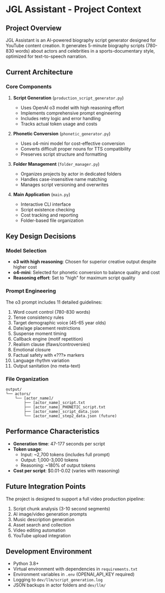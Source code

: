 # JGL Assistant - Project Context

## Project Overview
JGL Assistant is an AI-powered biography script generator designed for YouTube content creation. It generates 5-minute biography scripts (780-830 words) about actors and celebrities in a sports-documentary style, optimized for text-to-speech narration.

## Current Architecture

### Core Components
1. **Script Generation** (`production_script_generator.py`)
   - Uses OpenAI o3 model with high reasoning effort
   - Implements comprehensive prompt engineering
   - Includes retry logic and error handling
   - Tracks actual token usage and costs

2. **Phonetic Conversion** (`phonetic_generator.py`)
   - Uses o4-mini model for cost-effective conversion
   - Converts difficult proper nouns for TTS compatibility
   - Preserves script structure and formatting

3. **Folder Management** (`folder_manager.py`)
   - Organizes projects by actor in dedicated folders
   - Handles case-insensitive name matching
   - Manages script versioning and overwrites

4. **Main Application** (`main.py`)
   - Interactive CLI interface
   - Script existence checking
   - Cost tracking and reporting
   - Folder-based file organization

## Key Design Decisions

### Model Selection
- **o3 with high reasoning**: Chosen for superior creative output despite higher cost
- **o4-mini**: Selected for phonetic conversion to balance quality and cost
- **Reasoning effort**: Set to "high" for maximum script quality

### Prompt Engineering
The o3 prompt includes 11 detailed guidelines:
1. Word count control (780-830 words)
2. Tense consistency rules
3. Target demographic voice (45-65 year olds)
4. Date/age placement restrictions
5. Suspense moment timing
6. Callback engine (motif repetition)
7. Realism clause (flaws/controversies)
8. Emotional closure
9. Factual safety with «???» markers
10. Language rhythm variation
11. Output sanitation (no meta-text)

### File Organization
```
output/
└── actors/
    └── [actor_name]/
        ├── [actor_name]_script.txt
        ├── [actor_name]_PHONETIC_script.txt
        ├── [actor_name]_script_data.json
        └── [actor_name]_step2_data.json (future)
```

## Performance Characteristics
- **Generation time**: 47-177 seconds per script
- **Token usage**: 
  - Input: ~2,700 tokens (includes full prompt)
  - Output: 1,000-3,000 tokens
  - Reasoning: ~180% of output tokens
- **Cost per script**: $0.01-0.02 (varies with reasoning)

## Future Integration Points
The project is designed to support a full video production pipeline:
1. Script chunk analysis (3-10 second segments)
2. AI image/video generation prompts
3. Music description generation
4. Asset search and collection
5. Video editing automation
6. YouTube upload integration

## Development Environment
- Python 3.8+
- Virtual environment with dependencies in `requirements.txt`
- Environment variables in `.env` (OPENAI_API_KEY required)
- Logging to `dev/llm/script_generation.log`
- JSON backups in actor folders and `dev/llm/`